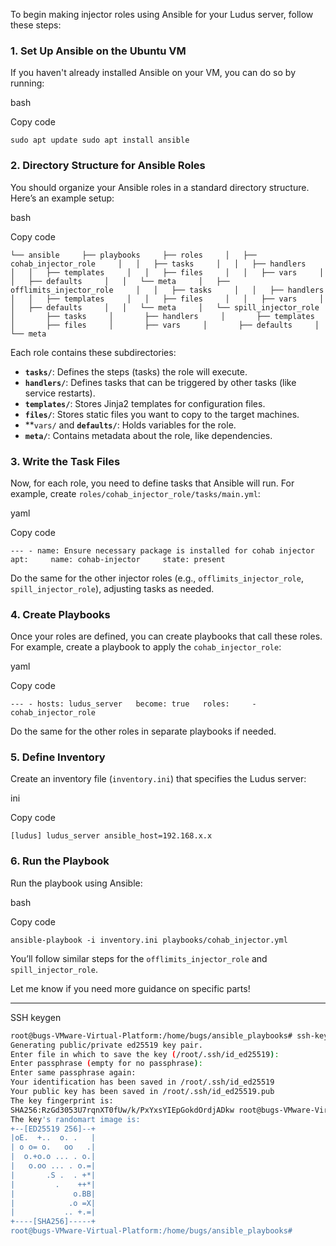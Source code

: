 To begin making injector roles using Ansible for your Ludus server, follow these steps:

### 1. **Set Up Ansible on the Ubuntu VM**

If you haven't already installed Ansible on your VM, you can do so by running:

bash

Copy code

`sudo apt update sudo apt install ansible`

### 2. **Directory Structure for Ansible Roles**

You should organize your Ansible roles in a standard directory structure. Here’s an example setup:

bash

Copy code

`└── ansible     ├── playbooks     ├── roles     │   ├── cohab_injector_role     │   │   ├── tasks     │   │   ├── handlers     │   │   ├── templates     │   │   ├── files     │   │   ├── vars     │   │   ├── defaults     │   │   └── meta     │   ├── offlimits_injector_role     │   │   ├── tasks     │   │   ├── handlers     │   │   ├── templates     │   │   ├── files     │   │   ├── vars     │   │   ├── defaults     │   │   └── meta     │   └── spill_injector_role     │       ├── tasks     │       ├── handlers     │       ├── templates     │       ├── files     │       ├── vars     │       ├── defaults     │       └── meta`

Each role contains these subdirectories:

- **`tasks/`**: Defines the steps (tasks) the role will execute.
- **`handlers/`**: Defines tasks that can be triggered by other tasks (like service restarts).
- **`templates/`**: Stores Jinja2 templates for configuration files.
- **`files/`**: Stores static files you want to copy to the target machines.
- **`vars/` and **`defaults/`**: Holds variables for the role.
- **`meta/`**: Contains metadata about the role, like dependencies.

### 3. **Write the Task Files**

Now, for each role, you need to define tasks that Ansible will run. For example, create `roles/cohab_injector_role/tasks/main.yml`:

yaml

Copy code

`--- - name: Ensure necessary package is installed for cohab injector   apt:     name: cohab-injector     state: present`

Do the same for the other injector roles (e.g., `offlimits_injector_role`, `spill_injector_role`), adjusting tasks as needed.

### 4. **Create Playbooks**

Once your roles are defined, you can create playbooks that call these roles. For example, create a playbook to apply the `cohab_injector_role`:

yaml

Copy code

`--- - hosts: ludus_server   become: true   roles:     - cohab_injector_role`

Do the same for the other roles in separate playbooks if needed.

### 5. **Define Inventory**

Create an inventory file (`inventory.ini`) that specifies the Ludus server:

ini

Copy code

`[ludus] ludus_server ansible_host=192.168.x.x`

### 6. **Run the Playbook**

Run the playbook using Ansible:

bash

Copy code

`ansible-playbook -i inventory.ini playbooks/cohab_injector.yml`

You’ll follow similar steps for the `offlimits_injector_role` and `spill_injector_role`.

Let me know if you need more guidance on specific parts!












-----------
SSH keygen
```bash
root@bugs-VMware-Virtual-Platform:/home/bugs/ansible_playbooks# ssh-keygen
Generating public/private ed25519 key pair.
Enter file in which to save the key (/root/.ssh/id_ed25519): 
Enter passphrase (empty for no passphrase): 
Enter same passphrase again: 
Your identification has been saved in /root/.ssh/id_ed25519
Your public key has been saved in /root/.ssh/id_ed25519.pub
The key fingerprint is:
SHA256:RzGd3053U7rqnXT0fUw/k/PxYxsYIEpGokdOrdjADkw root@bugs-VMware-Virtual-Platform
The key's randomart image is:
+--[ED25519 256]--+
|oE.  +..  o. .   |
| o o= o.   oo   .|
|  o.+o.o ... . o.|
|   o.oo ... . o.=|
|       .S .  . +*|
|         .    ++*|
|             o.BB|
|            .o =X|
|           .. +.=|
+----[SHA256]-----+
root@bugs-VMware-Virtual-Platform:/home/bugs/ansible_playbooks# 

```